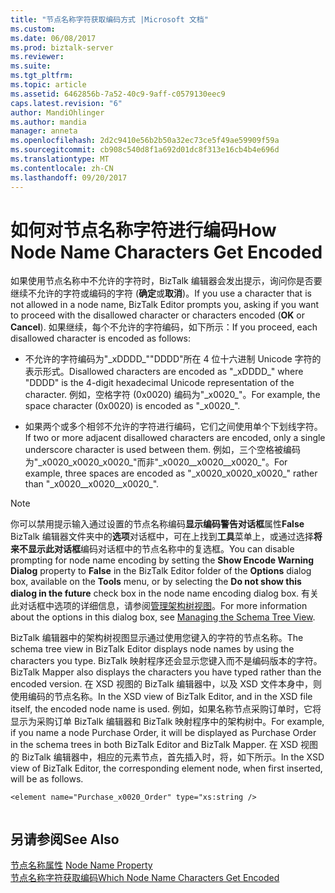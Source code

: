 ```yaml
---
title: "节点名称字符获取编码方式 |Microsoft 文档"
ms.custom: 
ms.date: 06/08/2017
ms.prod: biztalk-server
ms.reviewer: 
ms.suite: 
ms.tgt_pltfrm: 
ms.topic: article
ms.assetid: 6462856b-7a52-40c9-9aff-c0579130eec9
caps.latest.revision: "6"
author: MandiOhlinger
ms.author: mandia
manager: anneta
ms.openlocfilehash: 2d2c9410e56b2b50a32ec73ce5f49ae59909f59a
ms.sourcegitcommit: cb908c540d8f1a692d01dc8f313e16cb4b4e696d
ms.translationtype: MT
ms.contentlocale: zh-CN
ms.lasthandoff: 09/20/2017
---
```

# <a name="how-node-name-characters-get-encoded"></a><span data-ttu-id="cef62-102">如何对节点名称字符进行编码</span><span class="sxs-lookup"><span data-stu-id="cef62-102">How Node Name Characters Get Encoded</span></span>
<span data-ttu-id="cef62-103">如果使用节点名称中不允许的字符时，BizTalk 编辑器会发出提示，询问你是否要继续不允许的字符或编码的字符 (**确定**或**取消**)。</span><span class="sxs-lookup"><span data-stu-id="cef62-103">If you use a character that is not allowed in a node name, BizTalk Editor prompts you, asking if you want to proceed with the disallowed character or characters encoded (**OK** or **Cancel**).</span></span> <span data-ttu-id="cef62-104">如果继续，每个不允许的字符编码，如下所示：</span><span class="sxs-lookup"><span data-stu-id="cef62-104">If you proceed, each disallowed character is encoded as follows:</span></span>  
  
-   <span data-ttu-id="cef62-105">不允许的字符编码为"_xDDDD\_""DDDD"所在 4 位十六进制 Unicode 字符的表示形式。</span><span class="sxs-lookup"><span data-stu-id="cef62-105">Disallowed characters are encoded as "_xDDDD\_" where "DDDD" is the 4-digit hexadecimal Unicode representation of the character.</span></span> <span data-ttu-id="cef62-106">例如，空格字符 (0x0020) 编码为"_x0020\_"。</span><span class="sxs-lookup"><span data-stu-id="cef62-106">For example, the space character (0x0020) is encoded as "_x0020\_".</span></span>  
  
-   <span data-ttu-id="cef62-107">如果两个或多个相邻不允许的字符进行编码，它们之间使用单个下划线字符。</span><span class="sxs-lookup"><span data-stu-id="cef62-107">If two or more adjacent disallowed characters are encoded, only a single underscore character is used between them.</span></span> <span data-ttu-id="cef62-108">例如，三个空格被编码为"_x0020_x0020_x0020\_"而非"_x0020\__x0020\__x0020\_"。</span><span class="sxs-lookup"><span data-stu-id="cef62-108">For example, three spaces are encoded as "_x0020_x0020_x0020\_" rather than "_x0020\__x0020\__x0020\_".</span></span>  
  
> [!NOTE]
>  <span data-ttu-id="cef62-109">你可以禁用提示输入通过设置的节点名称编码**显示编码警告对话框**属性**False** BizTalk 编辑器文件夹中的**选项**对话框中，可在上找到**工具**菜单上，或通过选择**将来不显示此对话框**编码对话框中的节点名称中的复选框。</span><span class="sxs-lookup"><span data-stu-id="cef62-109">You can disable prompting for node name encoding by setting the **Show Encode Warning Dialog** property to **False** in the BizTalk Editor folder of the **Options** dialog box, available on the **Tools** menu, or by selecting the **Do not show this dialog in the future** check box in the node name encoding dialog box.</span></span> <span data-ttu-id="cef62-110">有关此对话框中选项的详细信息，请参阅[管理架构树视图](../core/how-to-manage-the-schema-tree-view.md)。</span><span class="sxs-lookup"><span data-stu-id="cef62-110">For more information about the options in this dialog box, see [Managing the Schema Tree View](../core/how-to-manage-the-schema-tree-view.md).</span></span>  
  
 <span data-ttu-id="cef62-111">BizTalk 编辑器中的架构树视图显示通过使用您键入的字符的节点名称。</span><span class="sxs-lookup"><span data-stu-id="cef62-111">The schema tree view in BizTalk Editor displays node names by using the characters you type.</span></span> <span data-ttu-id="cef62-112">BizTalk 映射程序还会显示您键入而不是编码版本的字符。</span><span class="sxs-lookup"><span data-stu-id="cef62-112">BizTalk Mapper also displays the characters you have typed rather than the encoded version.</span></span> <span data-ttu-id="cef62-113">在 XSD 视图的 BizTalk 编辑器中，以及 XSD 文件本身中，则使用编码的节点名称。</span><span class="sxs-lookup"><span data-stu-id="cef62-113">In the XSD view of BizTalk Editor, and in the XSD file itself, the encoded node name is used.</span></span> <span data-ttu-id="cef62-114">例如，如果名称节点采购订单时，它将显示为采购订单 BizTalk 编辑器和 BizTalk 映射程序中的架构树中。</span><span class="sxs-lookup"><span data-stu-id="cef62-114">For example, if you name a node Purchase Order, it will be displayed as Purchase Order in the schema trees in both BizTalk Editor and BizTalk Mapper.</span></span> <span data-ttu-id="cef62-115">在 XSD 视图的 BizTalk 编辑器中，相应的元素节点，首先插入时，将，如下所示。</span><span class="sxs-lookup"><span data-stu-id="cef62-115">In the XSD view of BizTalk Editor, the corresponding element node, when first inserted, will be as follows.</span></span>  
  
```  
<element name="Purchase_x0020_Order" type="xs:string />  
  
```  
  
## <a name="see-also"></a><span data-ttu-id="cef62-116">另请参阅</span><span class="sxs-lookup"><span data-stu-id="cef62-116">See Also</span></span>  
 <span data-ttu-id="cef62-117">[节点名称属性](../core/node-name-property.md) </span><span class="sxs-lookup"><span data-stu-id="cef62-117">[Node Name Property](../core/node-name-property.md) </span></span>  
 [<span data-ttu-id="cef62-118">节点名称字符获取编码</span><span class="sxs-lookup"><span data-stu-id="cef62-118">Which Node Name Characters Get Encoded</span></span>](../core/which-node-name-characters-get-encoded.md)